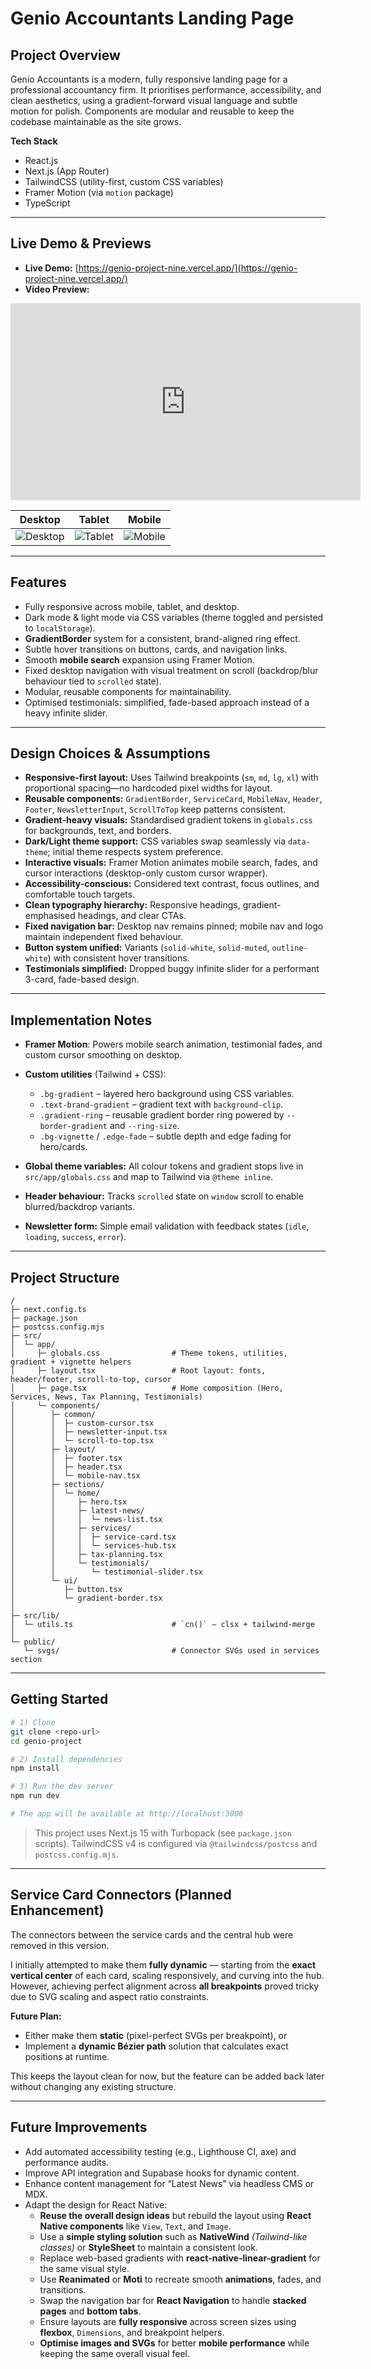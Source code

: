 # Genio Accountants Landing Page

## Project Overview

Genio Accountants is a modern, fully responsive landing page for a professional accountancy firm. It prioritises performance, accessibility, and clean aesthetics, using a gradient-forward visual language and subtle motion for polish. Components are modular and reusable to keep the codebase maintainable as the site grows.

**Tech Stack**

* React.js
* Next.js (App Router)
* TailwindCSS (utility-first, custom CSS variables)
* Framer Motion (via `motion` package)
* TypeScript

---

## Live Demo & Previews

* **Live Demo:** [https://genio-project-nine.vercel.app/](https://genio-project-nine.vercel.app/)
* **Video Preview:**  
<div align="center">
    <iframe width="560" height="315" src="https://www.youtube.com/embed/7KRBJZb6S6s" title="Genio Landing Page Preview" frameborder="0" allowfullscreen></iframe>
  </div>

| Desktop                                    | Tablet                                   | Mobile                                   |
| ------------------------------------------ | ---------------------------------------- | ---------------------------------------- |
| ![Desktop](./docs/screenshots/desktop.png) | ![Tablet](./docs/screenshots/tablet.png) | ![Mobile](./docs/screenshots/mobile.png) |

---

## Features

* Fully responsive across mobile, tablet, and desktop.
* Dark mode & light mode via CSS variables (theme toggled and persisted to `localStorage`).
* **GradientBorder** system for a consistent, brand-aligned ring effect.
* Subtle hover transitions on buttons, cards, and navigation links.
* Smooth **mobile search** expansion using Framer Motion.
* Fixed desktop navigation with visual treatment on scroll (backdrop/blur behaviour tied to `scrolled` state).
* Modular, reusable components for maintainability.
* Optimised testimonials: simplified, fade-based approach instead of a heavy infinite slider.

---

## Design Choices & Assumptions

* **Responsive-first layout:** Uses Tailwind breakpoints (`sm`, `md`, `lg`, `xl`) with proportional spacing—no hardcoded pixel widths for layout.
* **Reusable components:** `GradientBorder`, `ServiceCard`, `MobileNav`, `Header`, `Footer`, `NewsletterInput`, `ScrollToTop` keep patterns consistent.
* **Gradient-heavy visuals:** Standardised gradient tokens in `globals.css` for backgrounds, text, and borders.
* **Dark/Light theme support:** CSS variables swap seamlessly via `data-theme`; initial theme respects system preference.
* **Interactive visuals:** Framer Motion animates mobile search, fades, and cursor interactions (desktop-only custom cursor wrapper).
* **Accessibility-conscious:** Considered text contrast, focus outlines, and comfortable touch targets.
* **Clean typography hierarchy:** Responsive headings, gradient-emphasised headings, and clear CTAs.
* **Fixed navigation bar:** Desktop nav remains pinned; mobile nav and logo maintain independent fixed behaviour.
* **Button system unified:** Variants (`solid-white`, `solid-muted`, `outline-white`) with consistent hover transitions.
* **Testimonials simplified:** Dropped buggy infinite slider for a performant 3-card, fade-based design.

---

## Implementation Notes

* **Framer Motion**: Powers mobile search animation, testimonial fades, and custom cursor smoothing on desktop.
* **Custom utilities** (Tailwind + CSS):

  * `.bg-gradient` – layered hero background using CSS variables.
  * `.text-brand-gradient` – gradient text with `background-clip`.
  * `.gradient-ring` – reusable gradient border ring powered by `--border-gradient` and `--ring-size`.
  * `.bg-vignette` / `.edge-fade` – subtle depth and edge fading for hero/cards.
* **Global theme variables:** All colour tokens and gradient stops live in `src/app/globals.css` and map to Tailwind via `@theme inline`.
* **Header behaviour:** Tracks `scrolled` state on `window` scroll to enable blurred/backdrop variants.
* **Newsletter form:** Simple email validation with feedback states (`idle`, `loading`, `success`, `error`).

---

## Project Structure

```
/
├─ next.config.ts
├─ package.json
├─ postcss.config.mjs
├─ src/
│  └─ app/
│     ├─ globals.css                # Theme tokens, utilities, gradient + vignette helpers
│     ├─ layout.tsx                 # Root layout: fonts, header/footer, scroll-to-top, cursor
│     ├─ page.tsx                   # Home composition (Hero, Services, News, Tax Planning, Testimonials)
│     └─ components/
│        ├─ common/
│        │  ├─ custom-cursor.tsx
│        │  ├─ newsletter-input.tsx
│        │  └─ scroll-to-top.tsx
│        ├─ layout/
│        │  ├─ footer.tsx
│        │  ├─ header.tsx
│        │  └─ mobile-nav.tsx
│        ├─ sections/
│        │  └─ home/
│        │     ├─ hero.tsx
│        │     ├─ latest-news/
│        │     │  └─ news-list.tsx
│        │     ├─ services/
│        │     │  ├─ service-card.tsx
│        │     │  └─ services-hub.tsx
│        │     ├─ tax-planning.tsx
│        │     └─ testimonials/
│        │        └─ testimonial-slider.tsx
│        └─ ui/
│           ├─ button.tsx
│           └─ gradient-border.tsx
│
├─ src/lib/
│  └─ utils.ts                      # `cn()` – clsx + tailwind-merge
│
└─ public/
   └─ svgs/                         # Connector SVGs used in services section
```

---

## Getting Started

```bash
# 1) Clone
git clone <repo-url>
cd genio-project

# 2) Install dependencies
npm install

# 3) Run the dev server
npm run dev

# The app will be available at http://localhost:3000
```

> This project uses Next.js 15 with Turbopack (see `package.json` scripts). TailwindCSS v4 is configured via `@tailwindcss/postcss` and `postcss.config.mjs`.

---

## Service Card Connectors (Planned Enhancement)

The connectors between the service cards and the central hub were removed in this version.

I initially attempted to make them **fully dynamic** — starting from the **exact vertical center** of each card, scaling responsively, and curving into the hub.  
However, achieving perfect alignment across **all breakpoints** proved tricky due to SVG scaling and aspect ratio constraints.

**Future Plan:**  
- Either make them **static** (pixel-perfect SVGs per breakpoint), or  
- Implement a **dynamic Bézier path** solution that calculates exact positions at runtime.

This keeps the layout clean for now, but the feature can be added back later without changing any existing structure.

---

## Future Improvements

* Add automated accessibility testing (e.g., Lighthouse CI, axe) and performance audits.
* Improve API integration and Supabase hooks for dynamic content.
* Enhance content management for “Latest News” via headless CMS or MDX.
* Adapt the design for React Native:
   * **Reuse the overall design ideas** but rebuild the layout using **React Native components** like `View`, `Text`, and `Image`.
   * Use a **simple styling solution** such as **NativeWind** *(Tailwind-like classes)* or **StyleSheet** to maintain a consistent look.
   * Replace web-based gradients with **react-native-linear-gradient** for the same visual style.
   * Use **Reanimated** or **Moti** to recreate smooth **animations**, fades, and transitions.
   * Swap the navigation bar for **React Navigation** to handle **stacked pages** and **bottom tabs**.
   * Ensure layouts are **fully responsive** across screen sizes using **flexbox**, `Dimensions`, and breakpoint helpers.
   * **Optimise images and SVGs** for better **mobile performance** while keeping the same overall visual feel.